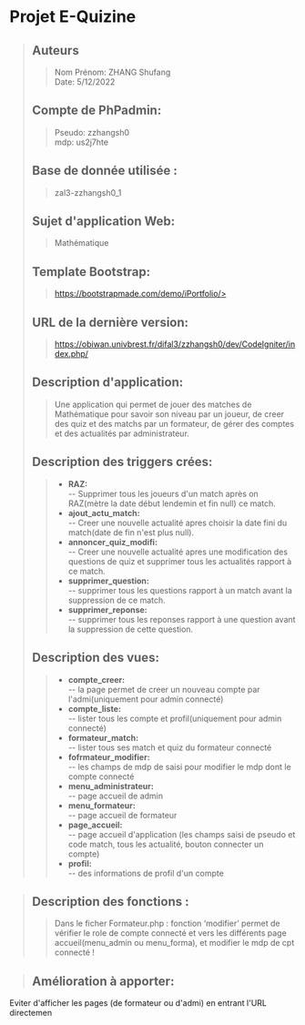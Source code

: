 # **Projet E-Quizine**  
> ## **Auteurs**
>>  Nom Prénom: ZHANG Shufang  
>>  Date: 5/12/2022  
>  ## **Compte de PhPadmin:**
>>  Pseudo: zzhangsh0  
>>  mdp: us2j7hte  
> ## **Base de donnée utilisée :**  
>> zal3-zzhangsh0_1  
> ## **Sujet d'application Web:**  
>> Mathématique  
> ## **Template Bootstrap:**  
>> https://bootstrapmade.com/demo/iPortfolio/>  
> ## **URL de la dernière version:**
>> https://obiwan.univbrest.fr/difal3/zzhangsh0/dev/CodeIgniter/index.php/
> ## **Description d'application:**  
>> Une application qui permet de jouer des matches de Mathématique pour savoir son niveau par un joueur, de creer des quiz et des matchs par un formateur, de gérer des comptes et des actualités par administrateur.
> ## **Description des triggers crées:**  
>>* **RAZ:**   
  -- Supprimer tous les joueurs d'un match après on RAZ(mètre la date début lendemin et fin null) ce match.  
>>* **ajout_actu_match:**  
   -- Creer une nouvelle actualité apres choisir la date fini du match(date de fin n'est plus null).  
>>* **annoncer_quiz_modifi:**  
   -- Creer une nouvelle actualité apres une modification des questions de quiz et supprimer tous les actualités rapport à ce match.  
>>* **supprimer_question:**  
--  supprimer tous les questions rapport à un match avant la suppression de ce match.  
>>* **supprimer_reponse:**   
-- supprimer tous les reponses rapport à une question avant la suppression de cette question.  
> ## **Description des vues:**    
>>* **compte_creer:**  
--  la page permet de creer un nouveau compte par l'admi(uniquement pour admin connecté)
>>* **compte_liste:**  
--  lister tous les compte et profil(uniquement pour admin connecté)  
>>* **formateur_match:**   
-- lister tous ses match et quiz du formateur connecté  
>>* **fofrmateur_modifier:**  
--  les champs de mdp de saisi pour modifier le mdp dont le compte  connecté  
>>* **menu_administrateur:**  
--  page accueil de admin  
>>* **menu_formateur:**  
--  page accueil de formateur  
>>* **page_accueil:**  
--  page accueil d'application (les champs saisi de pseudo et code match, tous les actualité, bouton connecter un compte)  
>>* **profil:**  
-- des informations de profil d'un compte  

> ## **Description des fonctions :**    
>> Dans le ficher Formateur.php : fonction ‘modifier’ permet de vérifier le role de compte connecté et vers les différents page accueil(menu_admin ou menu_forma), et modifier le mdp de cpt 
connecté !

> ## **Amélioration à apporter:**   
Eviter d'afficher les pages (de formateur ou d'admi) en entrant l'URL directemen